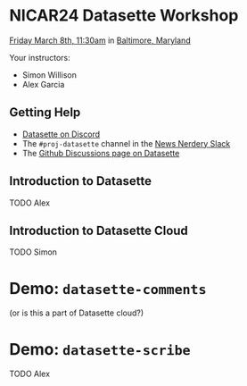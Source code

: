 # NICAR24 Datasette Workshop

[Friday March 8th, 11:30am](https://schedules.ire.org/nicar-2024/index.html#1110) in [Baltimore, Maryland](https://schedules.ire.org/nicar-2024)




Your instructors:

- Simon Willison
- Alex Garcia


## Getting Help

- [Datasette on Discord](https://datasette.io/discord)
- The `#proj-datasette` channel in the [News Nerdery Slack](https://newsnerdery.org/)
- The [Github Discussions page on Datasette](https://github.com/simonw/datasette/discussions)



## Introduction to Datasette

TODO Alex

## Introduction to Datasette Cloud

TODO Simon



# Demo: `datasette-comments`

(or is this a part of Datasette cloud?)


# Demo: `datasette-scribe`

TODO Alex
